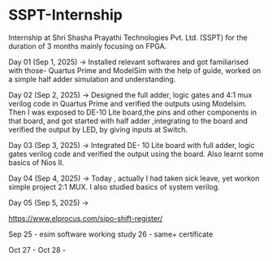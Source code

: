 # SSPT-Internship
Internship at Shri Shasha Prayathi Technologies Pvt. Ltd. (SSPT)  for the duration of 3 months mainly focusing on FPGA. 

Day 01 (Sep 1, 2025) -> Installed relevant softwares and got familiarised with those- Quartus Prime and ModelSim with the help of guide, worked on a simple half adder simulation and understanding.

Day 02 (Sep 2, 2025) -> Designed the full adder, logic gates and 4:1 mux verilog code in Quartus Prime and verified the outputs using Modelsim. Then I was exposed to DE-10 Lite board,the pins and other components in that board, and got started with half adder ,integrating to the board and verified the output by LED, by giving inputs at Switch.

Day 03 (Sep 3, 2025) -> Integrated DE- 10 Lite board with full adder, logic gates verilog code and verified the output using the board. Also learnt some basics of Nios II.

Day 04 (Sep 4, 2025) -> Today , actually I had taken sick leave, yet workon simple project 2:1 MUX. I also studied basics of system verilog.

Day 05 (Sep 5, 2025) -> 


https://www.elprocus.com/sipo-shift-register/

Sep 25 - esim software working study
26 - same+ certificate


Oct 27 -
Oct 28 -

